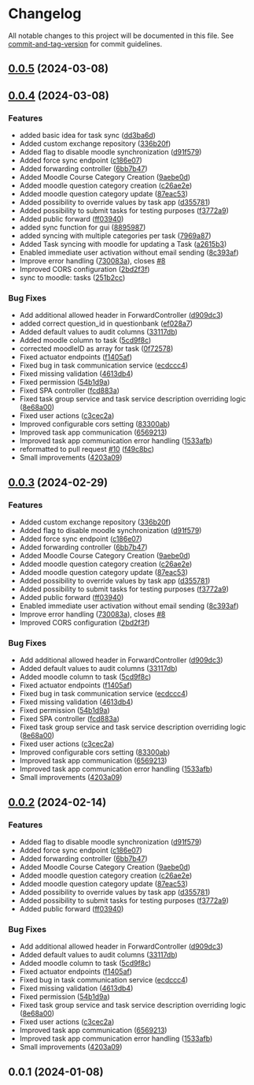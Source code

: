 # Changelog

All notable changes to this project will be documented in this file. See [commit-and-tag-version](https://github.com/absolute-version/commit-and-tag-version) for commit guidelines.

## [0.0.5](https://github.com/eTutor-plus-plus/task-administration/compare/v0.0.4...v0.0.5) (2024-03-08)

## [0.0.4](https://github.com/eTutor-plus-plus/task-administration/compare/v0.0.1...v0.0.4) (2024-03-08)


### Features

* added basic idea for task sync ([dd3ba6d](https://github.com/eTutor-plus-plus/task-administration/commit/dd3ba6d97472014125d9c089aaa72b258f31ca2a))
* Added custom exchange repository ([336b20f](https://github.com/eTutor-plus-plus/task-administration/commit/336b20f95060380942f63aea7b22abb745f59308))
* Added flag to disable moodle synchronization ([d91f579](https://github.com/eTutor-plus-plus/task-administration/commit/d91f579a3a46a50ffa20bedefb159da282a08f6b))
* Added force sync endpoint ([c186e07](https://github.com/eTutor-plus-plus/task-administration/commit/c186e071375ebdce5028196c7531d91838916c01))
* Added forwarding controller ([6bb7b47](https://github.com/eTutor-plus-plus/task-administration/commit/6bb7b478e165c8109d18989600078f3643fd2404))
* Added Moodle Course Category Creation ([9aebe0d](https://github.com/eTutor-plus-plus/task-administration/commit/9aebe0dce118201670e703fb62c3dfbf2f0f0aef))
* Added moodle question category creation ([c26ae2e](https://github.com/eTutor-plus-plus/task-administration/commit/c26ae2e5aa8b4e9bc5738c3aff968376c83eafad))
* Added moodle question category update ([87eac53](https://github.com/eTutor-plus-plus/task-administration/commit/87eac5391ed5adc377a5eba7deb3059cd1db1d6b))
* Added possibility to override values by task app ([d355781](https://github.com/eTutor-plus-plus/task-administration/commit/d355781a3d416e0be1bc0b6942a75179b46640fd))
* Added possibility to submit tasks for testing purposes ([f3772a9](https://github.com/eTutor-plus-plus/task-administration/commit/f3772a96a917af1c910f6315debeabe17a3e3c7b))
* Added public forward ([ff03940](https://github.com/eTutor-plus-plus/task-administration/commit/ff039406fb100fc9b77596acacc7eceda115e880))
* added sync function for gui ([8895987](https://github.com/eTutor-plus-plus/task-administration/commit/88959872dad08126b6bd7aeaf82c4bd113283f8d))
* added syncing with multiple categories per task ([7969a87](https://github.com/eTutor-plus-plus/task-administration/commit/7969a872e4ed1af9ba08e6c15c6e4b60630a0f5e))
* Added Task syncing with moodle for updating a Task ([a2615b3](https://github.com/eTutor-plus-plus/task-administration/commit/a2615b3305ab923318350aee4f578bb3e7feefba))
* Enabled immediate user activation without email sending ([8c393af](https://github.com/eTutor-plus-plus/task-administration/commit/8c393af688d7ce552260b638382c95db8f4b96a5))
* Improve error handling ([730083a](https://github.com/eTutor-plus-plus/task-administration/commit/730083af6363d3ec6e7d6666ab0e51de5b325741)), closes [#8](https://github.com/eTutor-plus-plus/task-administration/issues/8)
* Improved CORS configuration ([2bd2f3f](https://github.com/eTutor-plus-plus/task-administration/commit/2bd2f3f29ac8cff1c15b0d950a57e67ac824a306))
* sync to moodle: tasks ([251b2cc](https://github.com/eTutor-plus-plus/task-administration/commit/251b2ccef4ec7c42d87ab268be07e5ce778228a1))


### Bug Fixes

* Add additional allowed header in ForwardController ([d909dc3](https://github.com/eTutor-plus-plus/task-administration/commit/d909dc32264ba835a07322c2b72530a5c483433b))
* added correct question_id in questionbank ([ef028a7](https://github.com/eTutor-plus-plus/task-administration/commit/ef028a7ed5936a4a324e8b93ae2d8c1a9bc0a00b))
* Added default values to audit columns ([33117db](https://github.com/eTutor-plus-plus/task-administration/commit/33117db1019070a6d7657dd2ce71b393ab53b393))
* Added moodle column to task ([5cd9f8c](https://github.com/eTutor-plus-plus/task-administration/commit/5cd9f8c680874c970b31dcdb2f1c233de970ccda))
* corrected moodleID as array for task ([0f72578](https://github.com/eTutor-plus-plus/task-administration/commit/0f72578fd59b4753aa04a21f688c668910acde89))
* Fixed actuator endpoints ([f1405af](https://github.com/eTutor-plus-plus/task-administration/commit/f1405afd5a46d6dd57483af3bb413fbe8fee1ff7))
* Fixed bug in task communication service ([ecdccc4](https://github.com/eTutor-plus-plus/task-administration/commit/ecdccc40722983eee6acad7c73067cbece2259d4))
* Fixed missing validation ([4613db4](https://github.com/eTutor-plus-plus/task-administration/commit/4613db4e3dada316c6f62dcb9eb0ce00a08c4820))
* Fixed permission ([54b1d9a](https://github.com/eTutor-plus-plus/task-administration/commit/54b1d9a95a54af5706c6d2a34a6449d09d50681a))
* Fixed SPA controller ([fcd883a](https://github.com/eTutor-plus-plus/task-administration/commit/fcd883a6f765840f70100d213c5ae9023a26330c))
* Fixed task group service and task service description overriding logic ([8e68a00](https://github.com/eTutor-plus-plus/task-administration/commit/8e68a00d671bb4dd620358b822a09351b5ece810))
* Fixed user actions ([c3cec2a](https://github.com/eTutor-plus-plus/task-administration/commit/c3cec2afa56c5f05244e20adb71c2ff4e1828603))
* Improved configurable cors setting ([83300ab](https://github.com/eTutor-plus-plus/task-administration/commit/83300ab7b918eb27849cd4c3885291758716d526))
* Improved task app communication ([6569213](https://github.com/eTutor-plus-plus/task-administration/commit/6569213683371b1d2cfa4e1a2e00746007329b8d))
* Improved task app communication error handling ([1533afb](https://github.com/eTutor-plus-plus/task-administration/commit/1533afbe6be8318e9aa970f04513cc295b7aeb1d))
* reformatted to pull request [#10](https://github.com/eTutor-plus-plus/task-administration/issues/10) ([f49c8bc](https://github.com/eTutor-plus-plus/task-administration/commit/f49c8bc16e9954a49ee1f55a505a2ed8126fb1fb))
* Small improvements ([4203a09](https://github.com/eTutor-plus-plus/task-administration/commit/4203a091791a7c1d32a326f3ddd611ab27fdbb44))

## [0.0.3](https://github.com/eTutor-plus-plus/task-administration/compare/v0.0.1...v0.0.3) (2024-02-29)


### Features

* Added custom exchange repository ([336b20f](https://github.com/eTutor-plus-plus/task-administration/commit/336b20f95060380942f63aea7b22abb745f59308))
* Added flag to disable moodle synchronization ([d91f579](https://github.com/eTutor-plus-plus/task-administration/commit/d91f579a3a46a50ffa20bedefb159da282a08f6b))
* Added force sync endpoint ([c186e07](https://github.com/eTutor-plus-plus/task-administration/commit/c186e071375ebdce5028196c7531d91838916c01))
* Added forwarding controller ([6bb7b47](https://github.com/eTutor-plus-plus/task-administration/commit/6bb7b478e165c8109d18989600078f3643fd2404))
* Added Moodle Course Category Creation ([9aebe0d](https://github.com/eTutor-plus-plus/task-administration/commit/9aebe0dce118201670e703fb62c3dfbf2f0f0aef))
* Added moodle question category creation ([c26ae2e](https://github.com/eTutor-plus-plus/task-administration/commit/c26ae2e5aa8b4e9bc5738c3aff968376c83eafad))
* Added moodle question category update ([87eac53](https://github.com/eTutor-plus-plus/task-administration/commit/87eac5391ed5adc377a5eba7deb3059cd1db1d6b))
* Added possibility to override values by task app ([d355781](https://github.com/eTutor-plus-plus/task-administration/commit/d355781a3d416e0be1bc0b6942a75179b46640fd))
* Added possibility to submit tasks for testing purposes ([f3772a9](https://github.com/eTutor-plus-plus/task-administration/commit/f3772a96a917af1c910f6315debeabe17a3e3c7b))
* Added public forward ([ff03940](https://github.com/eTutor-plus-plus/task-administration/commit/ff039406fb100fc9b77596acacc7eceda115e880))
* Enabled immediate user activation without email sending ([8c393af](https://github.com/eTutor-plus-plus/task-administration/commit/8c393af688d7ce552260b638382c95db8f4b96a5))
* Improve error handling ([730083a](https://github.com/eTutor-plus-plus/task-administration/commit/730083af6363d3ec6e7d6666ab0e51de5b325741)), closes [#8](https://github.com/eTutor-plus-plus/task-administration/issues/8)
* Improved CORS configuration ([2bd2f3f](https://github.com/eTutor-plus-plus/task-administration/commit/2bd2f3f29ac8cff1c15b0d950a57e67ac824a306))


### Bug Fixes

* Add additional allowed header in ForwardController ([d909dc3](https://github.com/eTutor-plus-plus/task-administration/commit/d909dc32264ba835a07322c2b72530a5c483433b))
* Added default values to audit columns ([33117db](https://github.com/eTutor-plus-plus/task-administration/commit/33117db1019070a6d7657dd2ce71b393ab53b393))
* Added moodle column to task ([5cd9f8c](https://github.com/eTutor-plus-plus/task-administration/commit/5cd9f8c680874c970b31dcdb2f1c233de970ccda))
* Fixed actuator endpoints ([f1405af](https://github.com/eTutor-plus-plus/task-administration/commit/f1405afd5a46d6dd57483af3bb413fbe8fee1ff7))
* Fixed bug in task communication service ([ecdccc4](https://github.com/eTutor-plus-plus/task-administration/commit/ecdccc40722983eee6acad7c73067cbece2259d4))
* Fixed missing validation ([4613db4](https://github.com/eTutor-plus-plus/task-administration/commit/4613db4e3dada316c6f62dcb9eb0ce00a08c4820))
* Fixed permission ([54b1d9a](https://github.com/eTutor-plus-plus/task-administration/commit/54b1d9a95a54af5706c6d2a34a6449d09d50681a))
* Fixed SPA controller ([fcd883a](https://github.com/eTutor-plus-plus/task-administration/commit/fcd883a6f765840f70100d213c5ae9023a26330c))
* Fixed task group service and task service description overriding logic ([8e68a00](https://github.com/eTutor-plus-plus/task-administration/commit/8e68a00d671bb4dd620358b822a09351b5ece810))
* Fixed user actions ([c3cec2a](https://github.com/eTutor-plus-plus/task-administration/commit/c3cec2afa56c5f05244e20adb71c2ff4e1828603))
* Improved configurable cors setting ([83300ab](https://github.com/eTutor-plus-plus/task-administration/commit/83300ab7b918eb27849cd4c3885291758716d526))
* Improved task app communication ([6569213](https://github.com/eTutor-plus-plus/task-administration/commit/6569213683371b1d2cfa4e1a2e00746007329b8d))
* Improved task app communication error handling ([1533afb](https://github.com/eTutor-plus-plus/task-administration/commit/1533afbe6be8318e9aa970f04513cc295b7aeb1d))
* Small improvements ([4203a09](https://github.com/eTutor-plus-plus/task-administration/commit/4203a091791a7c1d32a326f3ddd611ab27fdbb44))

## [0.0.2](https://github.com/eTutor-plus-plus/task-administration/compare/v0.0.1...v0.0.2) (2024-02-14)


### Features

* Added flag to disable moodle synchronization ([d91f579](https://github.com/eTutor-plus-plus/task-administration/commit/d91f579a3a46a50ffa20bedefb159da282a08f6b))
* Added force sync endpoint ([c186e07](https://github.com/eTutor-plus-plus/task-administration/commit/c186e071375ebdce5028196c7531d91838916c01))
* Added forwarding controller ([6bb7b47](https://github.com/eTutor-plus-plus/task-administration/commit/6bb7b478e165c8109d18989600078f3643fd2404))
* Added Moodle Course Category Creation ([9aebe0d](https://github.com/eTutor-plus-plus/task-administration/commit/9aebe0dce118201670e703fb62c3dfbf2f0f0aef))
* Added moodle question category creation ([c26ae2e](https://github.com/eTutor-plus-plus/task-administration/commit/c26ae2e5aa8b4e9bc5738c3aff968376c83eafad))
* Added moodle question category update ([87eac53](https://github.com/eTutor-plus-plus/task-administration/commit/87eac5391ed5adc377a5eba7deb3059cd1db1d6b))
* Added possibility to override values by task app ([d355781](https://github.com/eTutor-plus-plus/task-administration/commit/d355781a3d416e0be1bc0b6942a75179b46640fd))
* Added possibility to submit tasks for testing purposes ([f3772a9](https://github.com/eTutor-plus-plus/task-administration/commit/f3772a96a917af1c910f6315debeabe17a3e3c7b))
* Added public forward ([ff03940](https://github.com/eTutor-plus-plus/task-administration/commit/ff039406fb100fc9b77596acacc7eceda115e880))


### Bug Fixes

* Add additional allowed header in ForwardController ([d909dc3](https://github.com/eTutor-plus-plus/task-administration/commit/d909dc32264ba835a07322c2b72530a5c483433b))
* Added default values to audit columns ([33117db](https://github.com/eTutor-plus-plus/task-administration/commit/33117db1019070a6d7657dd2ce71b393ab53b393))
* Added moodle column to task ([5cd9f8c](https://github.com/eTutor-plus-plus/task-administration/commit/5cd9f8c680874c970b31dcdb2f1c233de970ccda))
* Fixed actuator endpoints ([f1405af](https://github.com/eTutor-plus-plus/task-administration/commit/f1405afd5a46d6dd57483af3bb413fbe8fee1ff7))
* Fixed bug in task communication service ([ecdccc4](https://github.com/eTutor-plus-plus/task-administration/commit/ecdccc40722983eee6acad7c73067cbece2259d4))
* Fixed missing validation ([4613db4](https://github.com/eTutor-plus-plus/task-administration/commit/4613db4e3dada316c6f62dcb9eb0ce00a08c4820))
* Fixed permission ([54b1d9a](https://github.com/eTutor-plus-plus/task-administration/commit/54b1d9a95a54af5706c6d2a34a6449d09d50681a))
* Fixed task group service and task service description overriding logic ([8e68a00](https://github.com/eTutor-plus-plus/task-administration/commit/8e68a00d671bb4dd620358b822a09351b5ece810))
* Fixed user actions ([c3cec2a](https://github.com/eTutor-plus-plus/task-administration/commit/c3cec2afa56c5f05244e20adb71c2ff4e1828603))
* Improved task app communication ([6569213](https://github.com/eTutor-plus-plus/task-administration/commit/6569213683371b1d2cfa4e1a2e00746007329b8d))
* Improved task app communication error handling ([1533afb](https://github.com/eTutor-plus-plus/task-administration/commit/1533afbe6be8318e9aa970f04513cc295b7aeb1d))
* Small improvements ([4203a09](https://github.com/eTutor-plus-plus/task-administration/commit/4203a091791a7c1d32a326f3ddd611ab27fdbb44))

## 0.0.1 (2024-01-08)

